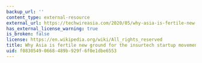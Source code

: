 ```yaml
---
backup_url: ''
content_type: external-resource
external_url: https://techwireasia.com/2020/05/why-asia-is-fertile-new-ground-for-the-insurtech-startup-movement/
has_external_license_warning: true
is_broken: false
license: https://en.wikipedia.org/wiki/All_rights_reserved
title: Why Asia is fertile new ground for the insurtech startup movement
uid: f0830549-0668-489b-929f-6f0e1dbe6553
---
```


